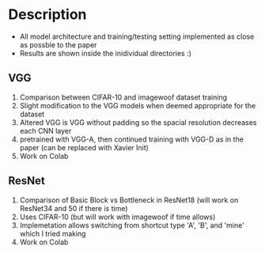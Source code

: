 # Description  
- All model architecture and training/testing setting implemented as close as possble to the paper  
- Results are shown inside the inidividual directories :)

## VGG  
1. Comparison between CIFAR-10 and imagewoof dataset training  
2. Slight modification to the VGG models when deemed appropriate for the dataset  
3. Altered VGG is VGG without padding so the spacial resolution decreases each CNN layer  
4. pretrained with VGG-A, then continued training with VGG-D as in the paper (can be replaced with Xavier Init)
5. Work on Colab 

## ResNet  
1. Comparison of Basic Block vs Bottleneck in ResNet18 (will work on ResNet34 and 50 if there is time)  
2. Uses CIFAR-10 (but will work with imagewoof if time allows)  
3. Implemetation allows switching from shortcut type 'A', 'B', and 'mine' which I tried making  
4. Work on Colab  
